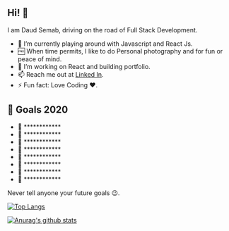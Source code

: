 ## Hi! 👋

I am Daud Semab, driving on the road of Full Stack Development.

- 🌱 I’m currently playing around with Javascript and React Js.
- 🆓 When time permits, I like to do Personal photography and for fun or peace of mind.
- 🔭 I’m working on React and building portfolio.
- 📫 Reach me out at [Linked In](https://www.linkedin.com/in/daud-semab-715039189/).
- ⚡ Fun fact: Love Coding ❤.

## 📝 Goals 2020

- 🎯 ************
- 🎯 ************
- 🎯 ************
- 🎯 ************
- 🎯 ************
- 🎯 ************
- 🎯 ************
- 🎯 ************

Never tell anyone your future goals 😉.
 
[![Top Langs](https://github-readme-stats.vercel.app/api/top-langs/?username=daudsemab&layout=compact)](https://github.com/anuraghazra/github-readme-stats)

[![Anurag's github stats](https://github-readme-stats.vercel.app/api?username=daudsemab)](https://github.com/anuraghazra/github-readme-stats)
